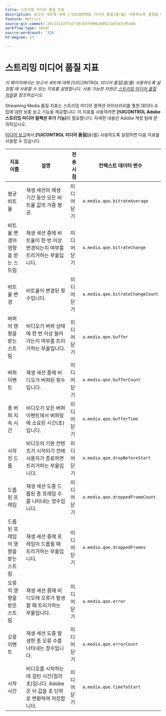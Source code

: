 ```yaml
---
title: 스트리밍 미디어 품질 지표
description: 보고서 세트에 대해 [!UICONTROL 미디어 품질]을(를) 사용하도록 설정할 때 사용 가능한 지표입니다.
feature: Metrics
source-git-commit: 26c131a37fa1f30c83fd99b290523a97d3c954db
workflow-type: tm+mt
source-wordcount: '326'
ht-degree: 1%

---
```


# 스트리밍 미디어 품질 지표

*이 페이지에서는 보고서 세트에 대해 [!UICONTROL 미디어 품질]을(를) 사용하도록 설정할 때 사용할 수 있는 지표를 설명합니다. 사용 가능한 차원은 [스트리밍 미디어 품질 차원](../dimensions/sm-quality.md)을 참조하십시오.*

Streaming Media 품질 지표는 스트리밍 미디어 컬렉션 라이브러리를 통한 데이터 수집에 대한 보충 보고 기능을 제공합니다. 이 지표를 사용하려면 **[!UICONTROL Adobe 스트리밍 미디어 컬렉션 추가 기능]**&#x200B;이 필요합니다. 자세한 내용은 Adobe 계정 팀에 문의하십시오.

[미디어 보고](/help/admin/admin/c-manage-report-suites/c-edit-report-suites/media-management.md)에서 **[!UICONTROL 미디어 품질]**&#x200B;을(를) 사용하도록 설정하면 다음 지표를 사용할 수 있습니다.

| 지표 이름 | 설명 | 전송 시점 | 컨텍스트 데이터 변수 |
| --- | --- | --- | --- |
| 평균 비트율 | 재생 세션의 재생 기간 동안 모든 비트율 값의 가중 평균. | 미디어 닫기 | `a.media.qoe.bitrateAverage` |
| 비트율 변경의 영향을 받는 스트림 | 재생 세션 중에 비트율이 한 번 이상 변경되는지 여부를 트리거하는 부울입니다. | 미디어 닫기 | `a.media.qoe.bitrateChange` |
| 비트율 변경 | 비트율이 변경된 횟수입니다. | 미디어 닫기 | `a.media.qoe.bitrateChangeCount` |
| 버퍼의 영향을 받는 스트림 | 비디오가 버퍼 상태에 한 번 이상 들어가는지 여부를 트리거하는 부울입니다. | 미디어 닫기 | `a.media.qoe.buffer` |
| 버퍼 이벤트 | 재생 세션 중에 비디오가 버퍼된 횟수입니다. | 미디어 닫기 | `a.media.qoe.bufferCount` |
| 총 버퍼 지속 시간 | 비디오가 모든 버퍼 이벤트에서 버퍼링에 소요된 시간(초)입니다. | 미디어 닫기 | `a.media.qoe.bufferTime` |
| 시작 전 드롭 | 비디오의 기본 컨텐츠가 시작되기 전에 사용자가 종료하면 트리거하는 부울입니다. | 미디어 닫기 | `a.media.qoe.dropBeforeStart` |
| 드롭된 프레임 | 재생 세션 도중 드롭된 총 프레임 수를 나타내는 정수입니다. | 미디어 닫기 | `a.media.qoe.droppedFrameCount` |
| 드롭된 프레임의 영향을 받는 스트림 | 재생 세션 중에 프레임이 드롭될 때 트리거하는 부울입니다. | 미디어 닫기 | `a.media.qoe.droppedFrames` |
| 오류의 영향을 받은 스트림 | 재생 세션 중에 비디오에 오류가 발생할 때 트리거하는 부울입니다. | 미디어 닫기 | `a.media.qoe.error` |
| 오류 이벤트 | 재생 세션 도중 발생한 총 오류 수를 나타내는 정수입니다. | 미디어 닫기 | `a.media.qoe.errorCount` |
| 시작 시간 | 비디오를 시작하는 데 걸린 시간(밀리초)입니다. Adobe은 이 값을 초 단위로 변환하여 저장합니다. | 미디어 닫기 | `a.media.qoe.timeToStart` |
